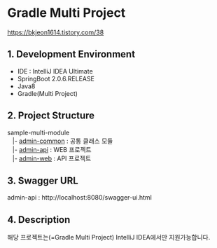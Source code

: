 Gradle Multi Project
=========

https://bkjeon1614.tistory.com/38

## 1. Development Environment 
* IDE : IntelliJ IDEA Ultimate
* SpringBoot 2.0.6.RELEASE
* Java8
* Gradle(Multi Project)

## 2. Project Structure
sample-multi-module <br>
&nbsp;&nbsp; |- [admin-common](/admin-common) : 공통 클래스 모듈 <br>
&nbsp;&nbsp; |- [admin-api](/admin-api) : WEB 프로젝트 <br>
&nbsp;&nbsp; |- [admin-web](/admin-web) : API 프로젝트 <br>

## 3. Swagger URL
admin-api : http://localhost:8080/swagger-ui.html

## 4. Description
해당 프로젝트는(=Gradle Multi Project) IntelliJ IDEA에서만 지원가능합니다.
